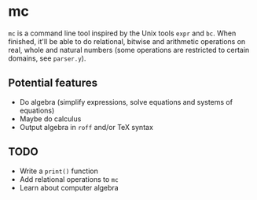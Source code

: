 # mc

`mc` is a command line tool inspired by the Unix tools `expr` and `bc`. When
finished, it'll be able to do relational, bitwise and arithmetic operations on
real, whole and natural numbers (some operations are restricted to certain
domains, see `parser.y`).

## Potential features

- Do algebra (simplify expressions, solve equations and systems of equations)
- Maybe do calculus
- Output algebra in `roff` and/or TeX syntax

## TODO

- Write a `print()` function
- Add relational operations to `mc`
- Learn about computer algebra
